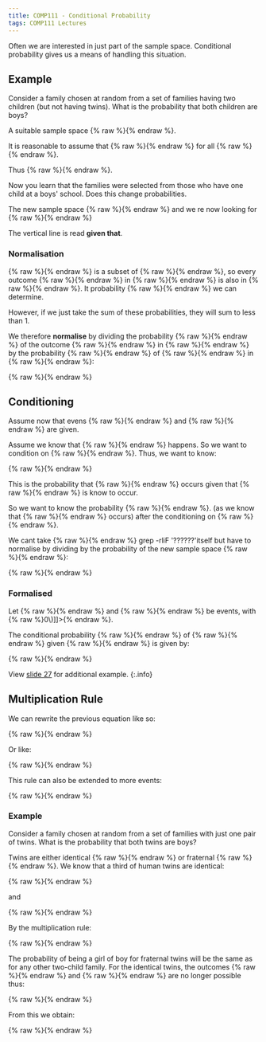 ```yaml
---
title: COMP111 - Conditional Probability
tags: COMP111 Lectures
---
```

Often we are interested in just part of the sample space. Conditional probability gives us a means of handling this situation.

## Example
Consider a family chosen at random from a set of families having two children (but not having twins). What is the probability that both children are boys?

A suitable sample space {% raw %}<![CDATA[\(S=\{BB,GB,BG,GG\}\)]]>{% endraw %}.

It is reasonable to assume that {% raw %}<![CDATA[\(P(x)=\frac{1}{4}\)]]>{% endraw %} for all {% raw %}<![CDATA[\(x\in S\)]]>{% endraw %}.

Thus {% raw %}<![CDATA[\(P(BB)=\frac{1}{4}\)]]>{% endraw %}.

Now you learn that the families were selected from those who have one child at a boys' school. Does this change probabilities.

The new sample space {% raw %}<![CDATA[\(S'=\{BB,GB,BG\}\)]]>{% endraw %} and we re now looking for {% raw %}<![CDATA[\(P(BB\vert \text{at least one boy})+P(BB\vert S')\)]]>{% endraw %}

The vertical line is read **given that**.

### Normalisation
{% raw %}<![CDATA[\(S'\)]]>{% endraw %} is a subset of {% raw %}<![CDATA[\(S\)]]>{% endraw %}, so every outcome {% raw %}<![CDATA[\(x\)]]>{% endraw %} in {% raw %}<![CDATA[\(S'\)]]>{% endraw %} is also in {% raw %}<![CDATA[\(S\)]]>{% endraw %}. It probability {% raw %}<![CDATA[\(P(x)\in S\)]]>{% endraw %} we can determine.

However, if we just take the sum of these probabilities, they will sum to less than 1. 

We therefore **normalise** by dividing the probability {% raw %}<![CDATA[\(P(x)\)]]>{% endraw %} of the outcome {% raw %}<![CDATA[\(x\)]]>{% endraw %} in {% raw %}<![CDATA[\(S\)]]>{% endraw %} by the probability {% raw %}<![CDATA[\(P(S')\)]]>{% endraw %} of {% raw %}<![CDATA[\(S'\)]]>{% endraw %} in {% raw %}<![CDATA[\(S\)]]>{% endraw %}:

{% raw %}<![CDATA[\[
P(BB\vert \text{at least one boy})=P(BB\vert S')=\frac{P(BB)}{P(S')}=\frac{\frac{1}{4}}{\frac{3}{4}}=\frac{1}{3}
\]]]>{% endraw %}

## Conditioning
Assume now that evens {% raw %}<![CDATA[\(A\)]]>{% endraw %} and {% raw %}<![CDATA[\(B\)]]>{% endraw %} are given.

Assume we know that {% raw %}<![CDATA[\(B\)]]>{% endraw %} happens. So we want to condition on {% raw %}<![CDATA[\(B\)]]>{% endraw %}. Thus, we want to know:

{% raw %}<![CDATA[\[P(A\vert B)\]]]>{% endraw %}

This is the probability that {% raw %}<![CDATA[\(A\)]]>{% endraw %} occurs given that {% raw %}<![CDATA[\(B\)]]>{% endraw %} is know to occur.

So we want to know the probability {% raw %}<![CDATA[\(P(A\cap B)\)]]>{% endraw %}. (as we know that {% raw %}<![CDATA[\(B\)]]>{% endraw %} occurs) after the conditioning on {% raw %}<![CDATA[\(B\)]]>{% endraw %}.

We cant take {% raw %}<![CDATA[\(P(A\cap B)\)]]>{% endraw %} grep -rliF '??????'itself but have to normalise by dividing by the probability of the new sample space {% raw %}<![CDATA[\(P(B)\)]]>{% endraw %}:

{% raw %}<![CDATA[\[P(A\vert B)=\frac{P(A\cap B)}{P(B)}\]]]>{% endraw %}

### Formalised
Let {% raw %}<![CDATA[\(A\)]]>{% endraw %} and {% raw %}<![CDATA[\(B\)]]>{% endraw %} be events, with {% raw %}<![CDATA[\(P(B)>0\)]]>{% endraw %}.

The conditional probability {% raw %}<![CDATA[\(P(A\vert B)\)]]>{% endraw %} of {% raw %}<![CDATA[\(A\)]]>{% endraw %} given {% raw %}<![CDATA[\(B\)]]>{% endraw %} is given by: 

{% raw %}<![CDATA[\[P(A\vert B)=\frac{P(A\cap B)}{P(B)}\]]]>{% endraw %}

View [slide 27]({{site.baseurl}}/assets/COMP111/Lectures/2020-11-19.pdf) for additional example.
{:.info}

## Multiplication Rule
We can rewrite the previous equation like so:

{% raw %}<![CDATA[\[P(A\cap B)=P(A\vert B)P(B)\]]]>{% endraw %}

Or like:

{% raw %}<![CDATA[\[P(A\cap B)=P(B\vert A)P(A)\]]]>{% endraw %}

This rule can also be extended to more events:

{% raw %}<![CDATA[\[P(A\cap B\cap C)=P(C\vert B\cap A)P(A\cap B)=P(C\vert A\cap B)P(B\vert A)P(A)\]]]>{% endraw %}

### Example
Consider a family chosen at random from a set of families with just one pair of twins. What is the probability that both twins are boys?

Twins  are either identical {% raw %}<![CDATA[\(I\)]]>{% endraw %} or fraternal {% raw %}<![CDATA[\(F\)]]>{% endraw %}. We know that a third of human twins are identical:

{% raw %}<![CDATA[\[P(I)=\frac{1}{3},P(F)=\frac{2}{3}\]]]>{% endraw %}

and 

{% raw %}<![CDATA[\[P(BB)=P(I\cap BB) + P(F\cap BB)\]]]>{% endraw %}

By the multiplication rule:

{% raw %}<![CDATA[\[P(I\cap BB)= P(BB\vert I)P(I),\ P(F\cap BB) = P(BB\vert F)P(F)\]]]>{% endraw %}

The probability of being a girl of boy for fraternal twins will be the same as for any other two-child family. For the identical twins, the outcomes {% raw %}<![CDATA[\(BG\)]]>{% endraw %} and {% raw %}<![CDATA[\(GB\)]]>{% endraw %} are no longer possible thus:

{% raw %}<![CDATA[\[P(BB\vert I)=\frac{1}{2},\ P(BB\vert F)=\frac{1}{4}\]]]>{% endraw %}

From this we obtain:

{% raw %}<![CDATA[\[
\begin{aligned}
P(BB)&=P(I\cap BB) + P(F\cap BB)\\
&=P(BB\vert I)P(I)+ P(BB\vert F)P(F)\\
&=\frac{1}{2}\times\frac{1}{3}+\frac{1}{4}\times\frac{2}{3}\\
&=\frac{1}{3}
\end{aligned}
\]]]>{% endraw %}
